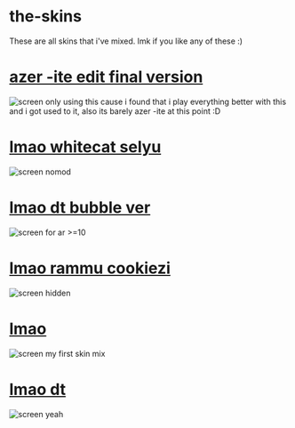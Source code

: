 # the-skins
These are all skins that i've mixed. lmk if you like any of these :)
# [azer -ite edit final version](https://mega.nz/file/g3gChBaC#nDFMaBeOfgLwjgYgZw9GyeA-T_1GGSXy61SlRNsHG70)
![screen](https://i.imgur.com/VNwZb9I.png)
only using this cause i found that i play everything better with this and i got used to it, also its barely azer -ite at this point :D
# [lmao whitecat selyu](https://mega.nz/file/9joSzCqZ#D08r65Xla6VZj2RHJC-qSANNze8L0yf1A4vtiNCnWsQ)
![screen](https://i.imgur.com/0OzXPDu.png)
nomod
# [lmao dt bubble ver](https://mega.nz/file/Q7ZnhbTQ#0uHXgR7rrbqK5U7iC-_xtKC85MZuU3BiN0qXArEaBCs)
![screen](https://i.imgur.com/frDGViE.png)
for ar >=10
# [lmao rammu cookiezi](https://mega.nz/file/o3oxGAjI#4ThgYFZvE1shW-d3i4e5TbRf1L59weoG5-NumZMcLDg)
![screen](https://i.imgur.com/9NgiJeQ.png)
hidden
# [lmao](https://mega.nz/file/Fzw23TgK#I1cbfwGw-uVMvKSe-lXkiFqZ4FaB9Hk9PKBtXRF4q-0)
![screen](https://i.imgur.com/FK5iaqC.png)
my first skin mix
# [lmao dt](https://mega.nz/file/hygkzAxB#Gg5i07XcmGtrAqA8przkaw0gO7aKwY1p0Tma7GzAILY)
![screen](https://i.imgur.com/llx0ot9.png)
yeah
